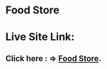 # Food Store

# Live Site Link: 
## Click here : => [Food Store](https://food-store-assignment8.netlify.app/).
